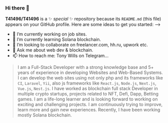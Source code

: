 ### Hi there 👋

**T41496/T41496** is a ✨ _special_ ✨ repository because its `README.md` (this file) appears on your GitHub profile.
Here are some ideas to get you started:
-->
- 🔭 I’m currently working on job sites.
- 🌱 I’m currently learning Solana blockchain.
- 👯 I’m looking to collaborate on freelancer.com, hh.ru, upwork etc.
- 💬 Ask me about web dev & blockchain.
- 📫 How to reach me: Tony Wills on Telegram...
<!--
- 🤔 I’m looking for help with ...
- 😄 Pronouns: ...
- ⚡ Fun fact: ...
-->


>I am a Full-Stack Developer with a strong knowledge base and 5+ years of experience in developing Websites and Web-Based Systems.
I can develop the web sites using not only php and its frameworks like `CI`, `Laravel`, `Yii`, also js frameworks like `React.js`, `Node.js`, `Next.js`, `Vue.js`, `Nest.js`.
I have worked as blockchain full stack Developer in multiple crypto startups, projects related to NFT, Defi, Dapp, Betting games.
I am a life-long learner and is looking forward to working on exciting and challenging projects. I am continuously trying to improve, learn more and gain new experiences. Recently, I have been working mostly Solana blockchain.

